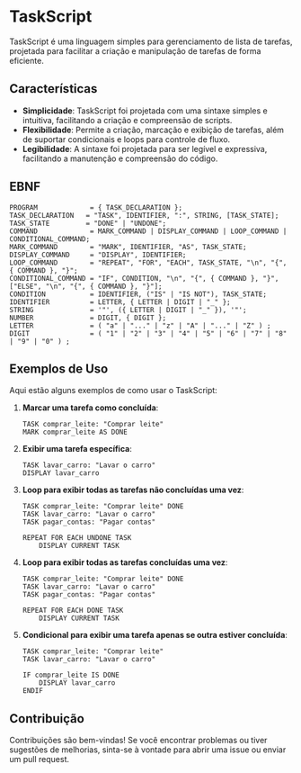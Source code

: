 # TaskScript

TaskScript é uma linguagem simples para gerenciamento de lista de tarefas, projetada para facilitar a criação e manipulação de tarefas de forma eficiente.

## Características

- **Simplicidade**: TaskScript foi projetada com uma sintaxe simples e intuitiva, facilitando a criação e compreensão de scripts.
- **Flexibilidade**: Permite a criação, marcação e exibição de tarefas, além de suportar condicionais e loops para controle de fluxo.
- **Legibilidade**: A sintaxe foi projetada para ser legível e expressiva, facilitando a manutenção e compreensão do código.

## EBNF

```plaintext
PROGRAM             = { TASK_DECLARATION };
TASK_DECLARATION   = "TASK", IDENTIFIER, ":", STRING, [TASK_STATE];
TASK_STATE         = "DONE" | "UNDONE";
COMMAND             = MARK_COMMAND | DISPLAY_COMMAND | LOOP_COMMAND | CONDITIONAL_COMMAND;
MARK_COMMAND        = "MARK", IDENTIFIER, "AS", TASK_STATE;
DISPLAY_COMMAND     = "DISPLAY", IDENTIFIER;
LOOP_COMMAND        = "REPEAT", "FOR", "EACH", TASK_STATE, "\n", "{", { COMMAND }, "}";
CONDITIONAL_COMMAND = "IF", CONDITION, "\n", "{", { COMMAND }, "}", ["ELSE", "\n", "{", { COMMAND }, "}"];
CONDITION           = IDENTIFIER, ("IS" | "IS NOT"), TASK_STATE;
IDENTIFIER          = LETTER, { LETTER | DIGIT | "_" };
STRING              = '"', ({ LETTER | DIGIT | "_" }), '"';
NUMBER              = DIGIT, { DIGIT };
LETTER              = ( "a" | "..." | "z" | "A" | "..." | "Z" ) ;
DIGIT               = ( "1" | "2" | "3" | "4" | "5" | "6" | "7" | "8" | "9" | "0" ) ;
```

## Exemplos de Uso

Aqui estão alguns exemplos de como usar o TaskScript:

1. **Marcar uma tarefa como concluída**:

    ```plaintext
    TASK comprar_leite: "Comprar leite"
    MARK comprar_leite AS DONE
    ```

2. **Exibir uma tarefa específica**:

    ```plaintext
    TASK lavar_carro: "Lavar o carro"
    DISPLAY lavar_carro
    ```

3. **Loop para exibir todas as tarefas não concluídas uma vez**:

    ```plaintext
    TASK comprar_leite: "Comprar leite" DONE
    TASK lavar_carro: "Lavar o carro"
    TASK pagar_contas: "Pagar contas"

    REPEAT FOR EACH UNDONE TASK
        DISPLAY CURRENT TASK
    ```

4. **Loop para exibir todas as tarefas concluídas uma vez**:

    ```plaintext
    TASK comprar_leite: "Comprar leite" DONE
    TASK lavar_carro: "Lavar o carro"
    TASK pagar_contas: "Pagar contas"

    REPEAT FOR EACH DONE TASK
        DISPLAY CURRENT TASK
    ```

5. **Condicional para exibir uma tarefa apenas se outra estiver concluída**:

    ```plaintext
    TASK comprar_leite: "Comprar leite"
    TASK lavar_carro: "Lavar o carro"

    IF comprar_leite IS DONE
        DISPLAY lavar_carro
    ENDIF
    ```

## Contribuição

Contribuições são bem-vindas! Se você encontrar problemas ou tiver sugestões de melhorias, sinta-se à vontade para abrir uma issue ou enviar um pull request.

